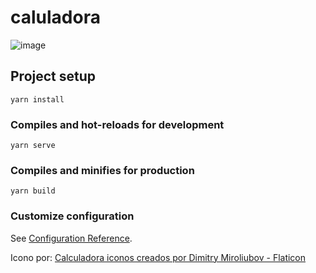 # caluladora

![image](https://user-images.githubusercontent.com/1939353/210059034-29ec5c3f-6b94-497a-bbad-1f5a082719b8.png)

## Project setup
```
yarn install
```

### Compiles and hot-reloads for development
```
yarn serve
```

### Compiles and minifies for production
```
yarn build
```

### Customize configuration
See [Configuration Reference](https://cli.vuejs.org/config/).

Icono por: <a href="https://www.flaticon.es/iconos-gratis/calculadora" title="calculadora iconos">Calculadora iconos creados por Dimitry Miroliubov - Flaticon</a>
